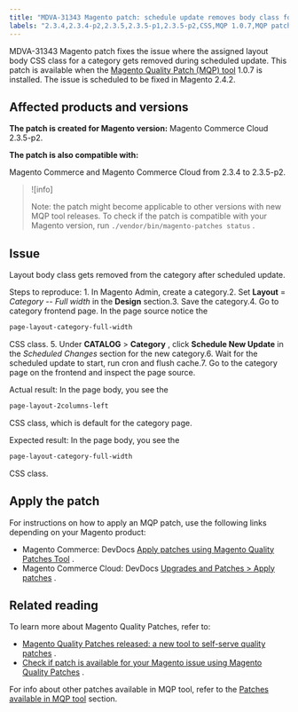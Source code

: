 ```yaml
---
title: "MDVA-31343 Magento patch: schedule update removes body class for category"
labels: "2.3.4,2.3.4-p2,2.3.5,2.3.5-p1,2.3.5-p2,CSS,MQP 1.0.7,MQP patches,Magento Commerce,Magento Commerce Cloud,category,schedule update,support tools"
---
```


MDVA-31343 Magento patch fixes the issue where the assigned layout body CSS class for a category gets removed during scheduled update. This patch is available when the [Magento Quality Patch (MQP) tool](https://support.magento.com/hc/en-us/articles/360047139492) 1.0.7 is installed. The issue is scheduled to be fixed in Magento 2.4.2.

## Affected products and versions

 **The patch is created for Magento version:** Magento Commerce Cloud 2.3.5-p2.

 **The patch is also compatible with:** 

Magento Commerce and Magento Commerce Cloud from 2.3.4 to 2.3.5-p2.

>![info]
>
>Note: the patch might become applicable to other versions with new MQP tool releases. To check if the patch is compatible with your Magento version, run `./vendor/bin/magento-patches status` .

## Issue

Layout body class gets removed from the category after scheduled update.

 <span class="wysiwyg-underline">Steps to reproduce:</span> 1. In Magento Admin, create a category.2. Set **Layout** = *Category -- Full width* in the **Design** section.3. Save the category.4. Go to category frontend page. In the page source notice the

```css
page-layout-category-full-width
```

CSS class. 5. Under **CATALOG** > **Category** , click **Schedule New Update** in the *Scheduled Changes* section for the new category.6. Wait for the scheduled update to start, run cron and flush cache.7. Go to the category page on the frontend and inspect the page source.

 <span class="wysiwyg-underline">Actual result:</span> In the page body, you see the

```css
page-layout-2columns-left
```

CSS class, which is default for the category page.

 <span class="wysiwyg-underline">Expected result:</span> In the page body, you see the

```css
page-layout-category-full-width
```

CSS class.

## Apply the patch

For instructions on how to apply an MQP patch, use the following links depending on your Magento product:

* Magento Commerce: DevDocs [Apply patches using Magento Quality Patches Tool](https://devdocs.magento.com/guides/v2.4/comp-mgr/patching/mqp.html) .
* Magento Commerce Cloud: DevDocs [Upgrades and Patches > Apply patches](https://devdocs.magento.com/cloud/project/project-patch.html) .

## Related reading

To learn more about Magento Quality Patches, refer to:

* [Magento Quality Patches released: a new tool to self-serve quality patches](https://support.magento.com/hc/en-us/articles/360047139492) .
* [Check if patch is available for your Magento issue using Magento Quality Patches](https://support.magento.com/hc/en-us/articles/360047125252) .

For info about other patches available in MQP tool, refer to the [Patches available in MQP tool](https://support.magento.com/hc/en-us/sections/360010506631-Patches-available-in-MQP-tool-) section.